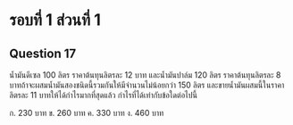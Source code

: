 # รอบที่ 1 ส่วนที่ 1

## Question 17

น้ำมันดีเซล 100 ลิตร ราคาต้นทุนลิตรละ 12 บาท และน้ำมันปาล์ม 120 ลิตร ราคาต้นทุนลิตรละ 8 บาทถ้าจะผสมน้ำมันสองชนิดนี้รวมกันให้มีจำนวนไม่น้อยกว่า 150 ลิตร และขายน้ำมันผสมนี้ในราคาลิตรละ 11  บาทให้ได้กำไรมากที่สุดแล้ว กำไรที่ได้เท่ากับข้อใดต่อไปนี้

ก. 230 บาท
ข. 260 บาท
ค. 330 บาท
ง. 460 บาท






